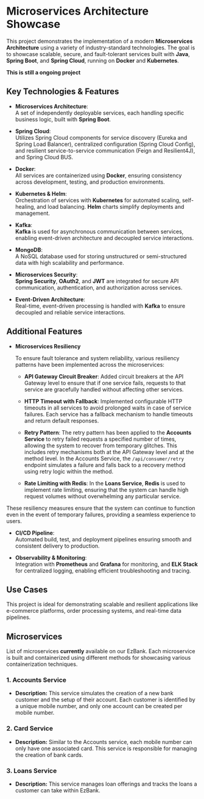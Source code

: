 # Microservices Architecture Showcase

This project demonstrates the implementation of a modern **Microservices Architecture** using a variety of industry-standard technologies. The goal is to showcase scalable, secure, and fault-tolerant services built with **Java**, **Spring Boot**, and **Spring Cloud**, running on **Docker** and **Kubernetes**.

**This is still a ongoing project**

## Key Technologies & Features

- **Microservices Architecture**:  
  A set of independently deployable services, each handling specific business logic, built with **Spring Boot**.

- **Spring Cloud**:  
  Utilizes Spring Cloud components for service discovery (Eureka and Spring Load Balancer), centralized configuration (Spring Cloud Config), and resilient service-to-service communication (Feign and Resilient4J), and Spring Cloud BUS.

- **Docker**:  
  All services are containerized using **Docker**, ensuring consistency across development, testing, and production environments.

- **Kubernetes & Helm**:  
  Orchestration of services with **Kubernetes** for automated scaling, self-healing, and load balancing. **Helm** charts simplify deployments and management.

- **Kafka**:  
  **Kafka** is used for asynchronous communication between services, enabling event-driven architecture and decoupled service interactions.

- **MongoDB**:  
  A NoSQL database used for storing unstructured or semi-structured data with high scalability and performance.

- **Microservices Security**:  
  **Spring Security**, **OAuth2**, and **JWT** are integrated for secure API communication, authentication, and authorization across services.

- **Event-Driven Architecture**:  
  Real-time, event-driven processing is handled with **Kafka** to ensure decoupled and reliable service interactions.

## Additional Features

- **Microservices Resiliency**

  To ensure fault tolerance and system reliability, various resiliency patterns have been implemented across the microservices:

  - **API Gateway Circuit Breaker**: Added circuit breakers at the API Gateway level to ensure that if one service fails, requests to that service are gracefully handled without affecting other services.

  - **HTTP Timeout with Fallback**: Implemented configurable HTTP timeouts in all services to avoid prolonged waits in case of service failures. Each service has a fallback mechanism to handle timeouts and return default responses.

  - **Retry Pattern**: The retry pattern has been applied to the **Accounts Service** to retry failed requests a specified number of times, allowing the system to recover from temporary glitches. This includes retry mechanisms both at the API Gateway level and at the method level. In the Accounts Service, the `/api/consumer/retry` endpoint simulates a failure and falls back to a recovery method using retry logic within the method.
  
  - **Rate Limiting with Redis**: In the **Loans Service**, **Redis** is used to implement rate limiting, ensuring that the system can handle high request volumes without overwhelming any particular service.

These resiliency measures ensure that the system can continue to function even in the event of temporary failures, providing a seamless experience to users.


- **CI/CD Pipeline**:  
  Automated build, test, and deployment pipelines ensuring smooth and consistent delivery to production.

- **Observability & Monitoring**:  
  Integration with **Prometheus** and **Grafana** for monitoring, and **ELK Stack** for centralized logging, enabling efficient troubleshooting and tracing.

## Use Cases

This project is ideal for demonstrating scalable and resilient applications like e-commerce platforms, order processing systems, and real-time data pipelines.

## Microservices

List of microservices **currently** available on our EzBank. Each microservice is built and containerized using different methods for showcasing various containerization techniques.


### 1. **Accounts Service**
- **Description:** This service simulates the creation of a new bank customer and the setup of their account. Each customer is identified by a unique mobile number, and only one account can be created per mobile number.

### 2. **Card Service**
- **Description:** Similar to the Accounts service, each mobile number can only have one associated card. This service is responsible for managing the creation of bank cards.

### 3. **Loans Service**
- **Description:** This service manages loan offerings and tracks the loans a customer can take within EzBank.
